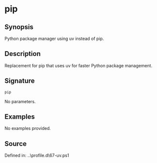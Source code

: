 # pip

## Synopsis

Python package manager using uv instead of pip.

## Description

Replacement for pip that uses uv for faster Python package management.

## Signature

```powershell
pip
```

No parameters.

## Examples

No examples provided.

## Source

Defined in: ..\profile.d\67-uv.ps1
